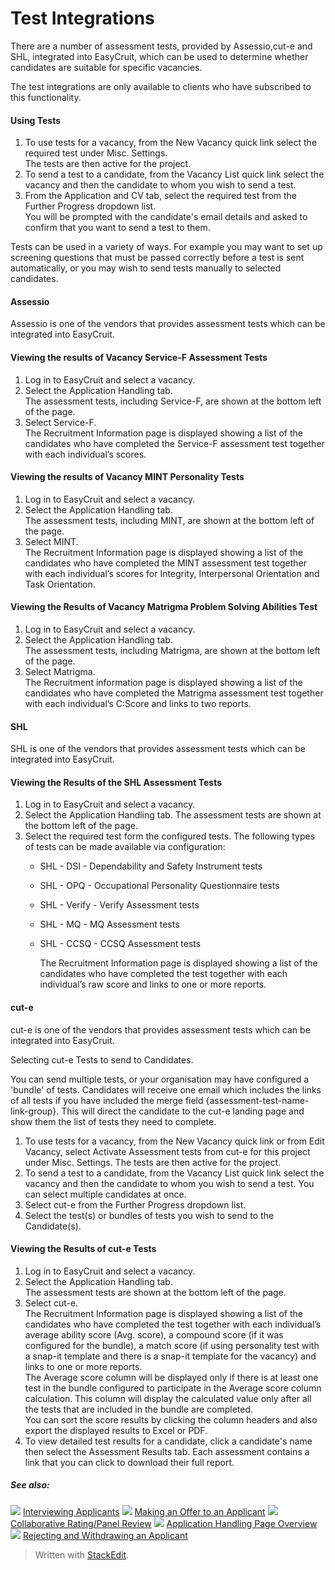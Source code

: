 # Test Integrations

There are a number of assessment tests, provided by Assessio,cut-e and SHL, integrated into EasyCruit, which can be used to determine whether candidates are suitable for specific vacancies.

The test integrations are only available to clients who have subscribed to this functionality.

#### Using Tests

1.  To use tests for a vacancy, from the New Vacancy quick link select the required test under  Misc. Settings.  
    The tests are then active for the project.
2.  To send a test to a candidate, from the  Vacancy List  quick link select the vacancy and then the candidate to whom you wish to send a test.
3.  From the  Application and CV  tab, select the required test from the  Further Progress  dropdown list.  
    You will be prompted with the candidate's email details and asked to confirm that you want to send a test to them.

Tests can be used in a variety of ways. For example you may want to set up screening questions that must be passed correctly before a test is sent automatically, or you may wish to send tests manually to selected candidates.

#### Assessio

Assessio is one of the vendors that provides assessment tests which can be integrated into EasyCruit.

#### Viewing the results of Vacancy Service-F Assessment Tests

1.  Log in to EasyCruit and select a vacancy.
2.  Select the  Application Handling  tab.  
    The assessment tests, including Service-F, are shown at the bottom left of the page.
3.  Select  Service-F.  
    The  Recruitment Information  page is displayed showing a list of the candidates who have completed the Service-F assessment test together with each individual’s scores.

#### Viewing the results of Vacancy MINT Personality Tests

1.  Log in to EasyCruit and select a vacancy.
2.  Select the  Application Handling  tab.  
    The assessment tests, including MINT, are shown at the bottom left of the page.
3.  Select  MINT.  
    The  Recruitment Information  page is displayed showing a list of the candidates who have completed the MINT assessment test together with each individual’s scores for Integrity, Interpersonal Orientation and Task Orientation.

#### Viewing the Results of Vacancy Matrigma Problem Solving Abilities Test

1.  Log in to EasyCruit and select a vacancy.
2.  Select the  Application Handling  tab.  
    The assessment tests, including Matrigma, are shown at the bottom left of the page.
3.  Select  Matrigma.  
    The  Recruitment information  page is displayed showing a list of the candidates who have completed the Matrigma assessment test together with each individual’s C:Score and links to two reports.

#### SHL

SHL is one of the vendors that provides assessment tests which can be integrated into EasyCruit.

#### Viewing the Results of the SHL Assessment Tests

1.  Log in to EasyCruit and select a vacancy.
2.  Select the  Application Handling  tab. The assessment tests are shown at the bottom left of the page.
3.  Select the required test form the configured tests. The following types of tests can be made available via configuration:
    -   SHL - DSI  - Dependability and Safety Instrument tests
    -   SHL - OPQ  - Occupational Personality Questionnaire tests
    -   SHL - Verify  - Verify Assessment tests
    -   SHL - MQ  - MQ Assessment tests
    -   SHL - CCSQ  - CCSQ Assessment tests  
          
        The  Recruitment Information  page is displayed showing a list of the candidates who have completed the test together with each individual’s raw score and links to one or more reports.

#### cut-e

cut-e is one of the vendors that provides assessment tests which can be integrated into EasyCruit.

Selecting cut-e Tests to send to Candidates.

You can send multiple tests, or your organisation may have configured a 'bundle' of tests. Candidates will receive one email which includes the links of all tests if you have included the merge field {assessment-test-name-link-group}. This will direct the candidate to the cut-e landing page and show them the list of tests they need to complete.

1.  To use tests for a vacancy, from the  New Vacancy  quick link or from  Edit Vacancy, select  Activate Assessment tests from cut-e for this project  under  Misc. Settings. The tests are then active for the project.
2.  To send a test to a candidate, from the  Vacancy List  quick link select the vacancy and then the candidate to whom you wish to send a test. You can select multiple candidates at once.
3.  Select cut-e from the  Further Progress  dropdown list.
4.  Select the test(s) or bundles of tests you wish to send to the Candidate(s).

#### Viewing the Results of cut-e Tests

1.  Log in to EasyCruit and select a vacancy.
2.  Select the  Application Handling  tab.  
    The assessment tests are shown at the bottom left of the page.
3.  Select  cut-e.  
    The  Recruitment Information  page is displayed showing a list of the candidates who have completed the test together with each individual’s average ability score (Avg. score), a  compound score  (if it was configured for the bundle), a match score (if using personality test with a snap-it template and there is a snap-it template for the vacancy) and links to one or more reports.  
    The Average score column will be displayed only if there is at least one test in the bundle configured to participate in the Average score column calculation. This column will display the calculated value only after all the tests that are included in the bundle are completed.  
    You can sort the score results by clicking the column headers and also export the displayed results to Excel or PDF.
4.  To view detailed test results for a candidate, click a candidate's name then select the  Assessment Results  tab. Each assessment contains a  link  that you can click to download their full report.

##### See also:

![](../Resources/Images/icon-document-link.png) [Interviewing Applicants](interviewing_applicants.htm)
![](../Resources/Images/icon-document-link.png) [Making an Offer to an Applicant](making_an_offer_to_an_applicant.htm)
![](../Resources/Images/icon-document-link.png) [Collaborative Rating/Panel Review](collaborative_rating_panel_review.htm)
![](../Resources/Images/icon-document-link.png) [Application Handling Page Overview](application_handling_page_overview.htm)
![](../Resources/Images/icon-document-link.png) [Rejecting and Withdrawing an Applicant](rejecting_and_withdrawing_an_applicant.htm)



> Written with [StackEdit](https://stackedit.io/).
<!--stackedit_data:
eyJoaXN0b3J5IjpbMTgzNjE3MjAzN119
-->